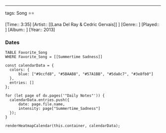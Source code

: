 ---
tags: Song ⭐⭐ 

[Time:: 3:35]
[Artist:: [[Lana Del Ray & Cedric Gervais]] ]
[Genre:: ]
[Played:: ]
[Album:: ]
[Year:: 2013]
### Dates
````dataview
TABLE Favorite_Song
WHERE Favorite_Song = [[Summertime Sadness]]
````
  ```dataviewjs
const calendarData = { 
	colors: { 
		blue: ["#9ccfd8", "#5BAAB8", "#57A1BB", "#5da8c7", "#3e8fb0"] 
	}, 
	entries: [] 
}; 

for (let page of dv.pages('"Daily Notes"')) { 
	calendarData.entries.push({ 
		date: page.file.name, 
		intensity: page["Summertime_Sadness"]
	}); 
} 

renderHeatmapCalendar(this.container, calendarData);
```
